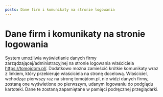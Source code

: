 ```yaml
---
posts: Dane firm i komunikaty na stronie logowania
---
```


# Dane firm i komunikaty na stronie logowania

System umożliwia wyświetlanie danych firmy zarządzającej/administracyjnej na stronie logowania właściciela https://tomojdom.pl/. Dodatkowo można zamieścić krótkie komunikaty wraz z linkiem, który przekieruje właściciela na stronę docelową. Właściciel, wchodząc pierwszy raz na stronę tomojdom.pl, nie widzi danych firmy, zostaną one wyświetlone po pierwszym, udanym logowaniu do podglądu kartoteki. Dane te zostaną zapamiętane w pamięci podręcznej przeglądarki.
